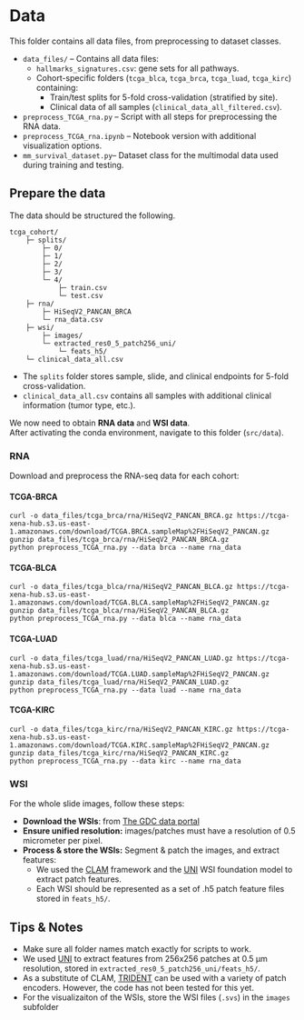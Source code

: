 # Data 

This folder contains all data files, from preprocessing to dataset classes.  

- `data_files/` – Contains all data files:  
  - `hallmarks_signatures.csv`: gene sets for all pathways.  
  - Cohort-specific folders (`tcga_blca`, `tcga_brca`, `tcga_luad`, `tcga_kirc`) containing:  
    - Train/test splits for 5-fold cross-validation (stratified by site).  
    - Clinical data of all samples (`clinical_data_all_filtered.csv`).  
- `preprocess_TCGA_rna.py` – Script with all steps for preprocessing the RNA data.  
- `preprocess_TCGA_rna.ipynb` – Notebook version with additional visualization options.  
- `mm_survival_dataset.py`– Dataset class for the multimodal data used during training and testing.  

## Prepare the data

The data should be structured the following.
```
tcga_cohort/ 
    ├─ splits/
        ├─ 0/
        ├─ 1/
        ├─ 2/
        ├─ 3/
        └─ 4/
            ├─ train.csv
            └─ test.csv
    ├─ rna/
        ├─ HiSeqV2_PANCAN_BRCA
        └─ rna_data.csv
    ├─ wsi/
        ├─ images/
        └─ extracted_res0_5_patch256_uni/
            └─ feats_h5/
    └─ clinical_data_all.csv
```

- The `splits` folder stores sample, slide, and clinical endpoints for 5-fold cross-validation.  
- `clinical_data_all.csv` contains all samples with additional clinical information (tumor type, etc.).  

We now need to obtain **RNA data** and **WSI data**.  
After activating the conda environment, navigate to this folder (`src/data`).

### RNA
Download and preprocess the RNA-seq data for each cohort: 

#### TCGA-BRCA
```
curl -o data_files/tcga_brca/rna/HiSeqV2_PANCAN_BRCA.gz https://tcga-xena-hub.s3.us-east-1.amazonaws.com/download/TCGA.BRCA.sampleMap%2FHiSeqV2_PANCAN.gz
gunzip data_files/tcga_brca/rna/HiSeqV2_PANCAN_BRCA.gz
python preprocess_TCGA_rna.py --data brca --name rna_data
```

#### TCGA-BLCA
```
curl -o data_files/tcga_blca/rna/HiSeqV2_PANCAN_BLCA.gz https://tcga-xena-hub.s3.us-east-1.amazonaws.com/download/TCGA.BLCA.sampleMap%2FHiSeqV2_PANCAN.gz
gunzip data_files/tcga_blca/rna/HiSeqV2_PANCAN_BLCA.gz
python preprocess_TCGA_rna.py --data blca --name rna_data
```

#### TCGA-LUAD
```
curl -o data_files/tcga_luad/rna/HiSeqV2_PANCAN_LUAD.gz https://tcga-xena-hub.s3.us-east-1.amazonaws.com/download/TCGA.LUAD.sampleMap%2FHiSeqV2_PANCAN.gz
gunzip data_files/tcga_luad/rna/HiSeqV2_PANCAN_LUAD.gz
python preprocess_TCGA_rna.py --data luad --name rna_data
```

#### TCGA-KIRC
```
curl -o data_files/tcga_kirc/rna/HiSeqV2_PANCAN_KIRC.gz https://tcga-xena-hub.s3.us-east-1.amazonaws.com/download/TCGA.KIRC.sampleMap%2FHiSeqV2_PANCAN.gz
gunzip data_files/tcga_kirc/rna/HiSeqV2_PANCAN_KIRC.gz
python preprocess_TCGA_rna.py --data kirc --name rna_data
```

### WSI

For the whole slide images, follow these steps:
- **Download the WSIs**: from [The GDC data portal](https://portal.gdc.cancer.gov)
- **Ensure unified resolution:** images/patches must have a resolution of 0.5 micrometer per pixel.
- **Process & store the WSIs:** Segment & patch the images, and extract features:
    - We used the [CLAM](https://github.com/mahmoodlab/CLAM) framework and the [UNI](https://github.com/mahmoodlab/UNI) WSI foundation model to extract patch features.
    - Each WSI should be represented as a set of .h5 patch feature files stored in `feats_h5/`.



## Tips & Notes
- Make sure all folder names match exactly for scripts to work.
- We used [UNI](https://github.com/mahmoodlab/UNI) to extract features from 256x256 patches at 0.5 μm resolution, stored in `extracted_res0_5_patch256_uni/feats_h5/`.
- As a substitute of CLAM, [TRIDENT](https://github.com/mahmoodlab/TRIDENT) can be used with a variety of patch encoders. However, the code has not been tested for this yet.
- For the visualizaiton of the WSIs, store the WSI files (`.svs`) in the `images` subfolder